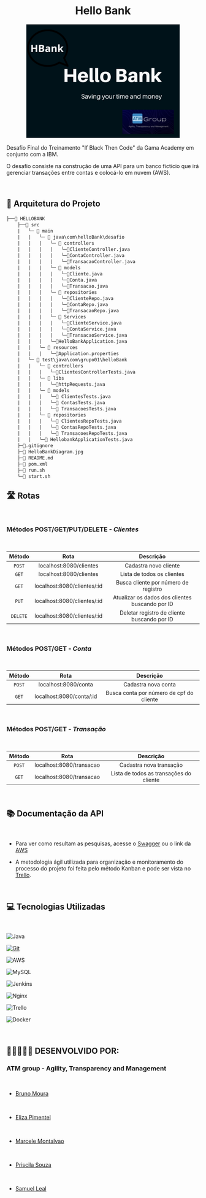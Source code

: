 <div align="center">

# **Hello Bank**

</div>

<div align="center">

<img  src="./assets/img.png" width="400" />

</div>

Desafio Final do Treinamento "If Black Then Code" da Gama Academy em conjunto com a IBM.

O desafio consiste na construção de uma API para um banco fictício que irá gerenciar transações entre contas e colocá-lo em nuvem (AWS).

<br>

## 📑 Arquitetura do Projeto

```
├──📁 HELLOBANK
    ├──📁 src
    |   └─ 📁 main
    |   |   └─ 📁 java\com\helloBank\desafio
    |   |   |   └─ 📁 controllers
    |   |   |   |   └─📄ClienteController.java 
    |   |   |   |   └─📄ContaController.java 
    |   |   |   |   └─📄TransacaoController.java 
    |   |   |   └─ 📁 models
    |   |   |   |   └─📄Cliente.java  
    |   |   |   |   └─📄Conta.java 
    |   |   |   |   └─📄Transacao.java   
    |   |   |   └─ 📁 repositories
    |   |   |   |   └─📄ClienteRepo.java  
    |   |   |   |   └─📄ContaRepo.java 
    |   |   |   |   └─📄TransacaoRepo.java 
    |   |   |   └─ 📁 Services
    |   |   |   |   └─📄ClienteService.java  
    |   |   |   |   └─📄ContaService.java 
    |   |   |   |   └─📄TransacaoService.java 
    │   |   |   └─📄HelloBankApplication.java    
    |   |   └─ 📁 resources   
    |   |   |   └─📄Application.properties
    |   └─ 📁 test\java\com\grupo01\helloBank
    |   |   └─ 📁 controllers
    |   |   |   └─📄ClientesControllerTests.java
    |   |   └─ 📁 libs
    |   |   |   └─📄httpRequests.java
    |   |   └─ 📁 models
    |   |   |   └─📄 ClientesTests.java
    |   |   |   └─📄 ContasTests.java
    |   |   |   └─📄 TransacoesTests.java
    |   |   └─ 📁 repositories
    |   |   |   └─📄 ClientesRepoTests.java
    |   |   |   └─📄 ContasRepoTests.java
    |   |   |   └─📄 TransacoesRepoTests.java
    |   |   └─📄 HellobankApplicationTests.java
    ├─📄.gitignore 
    ├─📄 HelloBankDiagram.jpg      
    ├─📄 README.md  
    ├─📄 pom.xml
    ├─📄 run.sh
    └─📄 start.sh
```

## 🛣️ Rotas
<br>

### Métodos POST/GET/PUT/DELETE - *Clientes* 
<br>

<div align = "center">

|  Método  |                  Rota                       |                     Descrição                                |
| :------: | :-------------------------------------:     | :-------------------------------------------------------:    |
|  `POST`  | localhost:8080/clientes                 |    Cadastra novo cliente                  |
|  `GET`   | localhost:8080/clientes                   |    Lista de todos os clientes                        |
|  `GET`   | localhost:8080/clientes/:id                 |             Busca cliente por número de registro                                     |
|   `PUT`  |  localhost:8080/clientes/:id        |       Atualizar os dados dos clientes buscando por ID                  |
| `DELETE` |  localhost:8080/clientes/:id        |                      Deletar registro de cliente buscando por ID          |

</div>
<br>

### Métodos POST/GET - *Conta* 
<br>

<div align = "center">

|  Método  |                  Rota                       |                     Descrição                                |
| :------: | :-------------------------------------:     | :-------------------------------------------------------:    |
|  `POST`  | localhost:8080/conta                 |    Cadastra nova conta                  |
|  `GET`   | localhost:8080/conta/:id                 |             Busca conta por número de cpf do cliente                                     |


</div>
<br>

### Métodos POST/GET - *Transação* 
<br>

<div align = "center">

|  Método  |                  Rota                       |                     Descrição                                |
| :------: | :-------------------------------------:     | :-------------------------------------------------------:    |
|  `POST`  | localhost:8080/transacao                 |    Cadastra nova transação                  |
|  `GET`   | localhost:8080/transacao                   |    Lista de todos as transações do cliente                        |

</div>
<br>

## 📚 Documentação da API
<br>

- Para ver como resultam as pesquisas, acesse o [Swagger]() ou o link da [AWS]()

- A metodologia ágil utilizada para organização e monitoramento do processo do projeto foi feita pelo método Kanban e pode ser vista no [Trello](https://trello.com/b/dUaPJsSW/desafiofinal).


<br>

## 💻 Tecnologias Utilizadas
<br>

![Java](https://img.shields.io/badge/java-%23ED8B00.svg?style=for-the-badge&logo=java&logoColor=white)
<br>

[![Git](https://img.shields.io/badge/GIT-E44C30?style=for-the-badge&logo=git&logoColor=white)](https://git-scm.com/)
<br>

![AWS](https://img.shields.io/badge/AWS-%23FF9900.svg?style=for-the-badge&logo=amazon-aws&logoColor=white)
<br>

![MySQL](https://img.shields.io/badge/mysql-%2300f.svg?style=for-the-badge&logo=mysql&logoColor=white)
<br>

![Jenkins](https://img.shields.io/badge/jenkins-%232C5263.svg?style=for-the-badge&logo=jenkins&logoColor=white)
<br>

![Nginx](https://img.shields.io/badge/nginx-%23009639.svg?style=for-the-badge&logo=nginx&logoColor=white)
<br>

![Trello](https://img.shields.io/badge/Trello-%23026AA7.svg?style=for-the-badge&logo=Trello&logoColor=white)
<br>

![Docker](https://img.shields.io/badge/docker-%230db7ed.svg?style=for-the-badge&logo=docker&logoColor=white)

<br>



## 👩🏿‍🤝‍👨🏾 DESENVOLVIDO POR:

### ATM group - Agility, Transparency and Management
<br>

- [Bruno Moura](https://www.linkedin.com/in/brunomoura22/)
<br>

- [Eliza Pimentel](https://www.linkedin.com/in/eliza-pimentel/) 
<br>

- [Marcele Montalvao](https://www.linkedin.com/in/marcele-montalvao/)
<br>

- [Priscila Souza](https://www.linkedin.com/in/prisciladsouza/)
<br>

- [Samuel Leal](https://www.linkedin.com/in/samuelluizrl/)

